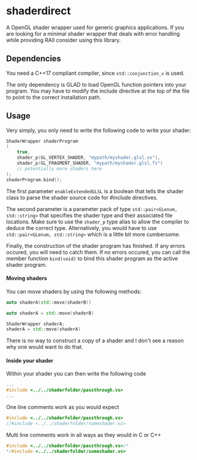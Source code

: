 # shaderdirect

A OpenGL shader wrapper used for generic graphics applications. If you are looking for a minimal shader wrapper that deals with error handling while 
providing RAII consider using this library.

## Dependencies

You need a C++17 compliant compiler, since `std::conjunction_v` is used.

The only dependency is GLAD to load OpenGL function pointers into your program. You may have to modify the include directive at the top of the file 
to point to the correct installation path.

## Usage

Very simply, you only need to write the following code to write your shader:
```c++
ShaderWrapper shaderProgram
(
	true,
	shader_p(GL_VERTEX_SHADER, "mypath/myshader.glsl.vs"),
	shader_p(GL_FRAGMENT_SHADER, "mypath/myshader.glsl.fs")
	// potentially more shaders here
);
shaderProgram.bind();
```

The first parameter `enableExtendedGLSL` is a boolean that tells the shader class to parse the shader source code for #include directives.

The second parameter is a parameter pack of type `std::pair<GLenum, std::string>` that specifies the shader type and their associated 
file locations. Make sure to use the `shader_p` type alias to allow the compiler to deduce the correct type. Alternatively, you would 
have to use `std::pair<GLenum, std::string>` which is a little bit more cumbersome. 

Finally, the construction of the shader program has finished. If any errors occured, you will need to catch them. If no errors occured,
you can call the member function `bind(void)` to bind this shader program as the active shader program.

#### Moving shaders

You can move shaders by using the following methods:

```c++
auto shaderA(std::move(shaderB))
```
```c++
auto shaderA = std::move(shaderB)
```
```c++
ShaderWrapper shaderA;
shaderA = std::move(shaderA)
```

There is no way to construct a copy of a shader and I don't see a reason why one would want to do that.

#### Inside your shader

Within your shader you can then write the following code

```c
...
#include <../../shaderfolder/passthrough.vs>
...
```
One line comments work as you would expect
```c
#include <../../shaderfolder/passthrough.vs>
//#include <../../shaderfolder/someshader.vs>
```
Multi line comments work in all ways as they would in C or C++
```c
#include <../../shaderfolder/passthrough.vs>/*
*/#include <../../shaderfolder/someshader.vs>
```